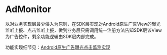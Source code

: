 # AdMonitor
以对业务实现层最少侵入为原则，在SDK层实现对Android原生广告View的曝光监听上报、点击监听上报，做到业务层只需调用统一注册方法告知SDK层该View为广告控件，剩余功能逻辑由SDK层内部完成。

功能实现细节见：[Android原生广告曝光点击监测实现](https://ptlpt.gitee.io/android-ad-monitor/)

